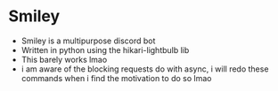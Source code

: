 # Smiley

- Smiley is a multipurpose discord bot
- Written in python using the hikari-lightbulb lib
- This barely works lmao 
- i am aware of the blocking requests do with async, i will redo these commands when i find the motivation to do so lmao

